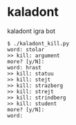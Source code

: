 # kaladont
kaladont igra bot

```
$ ./kaladont_kill.py
word: stolar
>> kill: argument
more? [y/N]:
word: hrast
>> kill: statuu
>> kill: stejt
>> kill: strazberg
>> kill: strejt
>> kill: strindberg
>> kill: student
more? [y/N]:
word:
```

